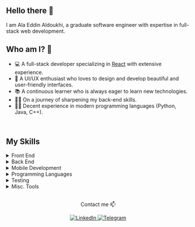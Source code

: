 ## Hello there 🔭

I am Ala Eddin Aldoukhi, a graduate software engineer with expertise in full-stack web development.

## Who am I? 🤔

- 💻 A full-stack developer specializing in [React](https://react.dev) with extensive experience. 
- 🎨 A UI/UX enthusiast who loves to design and develop beautiful and user-friendly interfaces.
- 📚 A continuous learner who is always eager to learn new technologies.
- 🏄‍♂️ On a journey of sharpening my back-end skills.
- 👨‍💻 Decent experience in modern programming languages (Python, Java, C++).

<br />

## My Skills

<details>
  <summary>Front End</summary>
    <div align="center">
        <a href="https://www.w3.org/html/" target="_blank" rel="noreferrer">
            <img src="https://cdn.jsdelivr.net/gh/devicons/devicon@latest/icons/html5/html5-original.svg" alt="html5" width="40" height="40"/> 
        </a> 
        <a href="https://www.w3schools.com/css/" target="_blank" rel="noreferrer">
            <img src="https://cdn.jsdelivr.net/gh/devicons/devicon@latest/icons/css3/css3-original.svg" alt="css3" width="40" height="40"/>
        </a>
        <a href="https://developer.mozilla.org/en-US/docs/Web/JavaScript" target="_blank" rel="noreferrer">
            <img src="https://cdn.jsdelivr.net/gh/devicons/devicon@latest/icons/javascript/javascript-original.svg" alt="javascript" width="40" height="40"/>
        </a>
        <a href="https://www.typescriptlang.org/" target="_blank" rel="noreferrer">
            <img src="https://cdn.jsdelivr.net/gh/devicons/devicon@latest/icons/typescript/typescript-original.svg" alt="typescript" width="40" height="40"/>
        </a>
        <a href="https://reactjs.org/" target="_blank" rel="noreferrer">
            <img src="https://cdn.jsdelivr.net/gh/devicons/devicon@latest/icons/react/react-original-wordmark.svg" alt="react" width="40" height="40"/>
        </a>
        <a href="https://nextjs.org/" target="_blank" rel="noreferrer">
            <img src="https://cdn.jsdelivr.net/gh/devicons/devicon@latest/icons/nextjs/nextjs-original.svg" alt="nextjs" width="40" height="40"/>
        </a>
        <a href="https://vuejs.org/" target="_blank" rel="noreferrer">
            <img src="https://cdn.jsdelivr.net/gh/devicons/devicon@latest/icons/vuejs/vuejs-original.svg" alt="vuejs" width="40" height="40"/>
        </a>
        <a href="https://nuxtjs.org/" target="_blank" rel="noreferrer">
            <img src="https://cdn.jsdelivr.net/gh/devicons/devicon@latest/icons/nuxtjs/nuxtjs-original.svg" alt="nuxtjs" width="40" height="40"/>
        </a>
        <a href="https://vitejs.dev/" target="_blank" rel="noreferrer">
            <img src="https://cdn.jsdelivr.net/gh/devicons/devicon@latest/icons/vitejs/vitejs-original.svg" alt="vitejs" width="40" height="40"/>
        </a>
        <a href="https://tailwindcss.com/" target="_blank" rel="noreferrer">
            <img src="https://www.vectorlogo.zone/logos/tailwindcss/tailwindcss-icon.svg" alt="tailwind" width="40" height="40"/>
        </a>
    </div>
</details>

<details>
    <summary>Back End</summary>
    <div align="center">
        <a href="https://nodejs.org" target="_blank" rel="noreferrer"> 
            <img src="https://cdn.jsdelivr.net/gh/devicons/devicon@latest/icons/nodejs/nodejs-original-wordmark.svg" alt="nodejs" width="40" height="40"/> 
        </a> 
        <a href="https://expressjs.com" target="_blank" rel="noreferrer"> 
            <img src="https://cdn.jsdelivr.net/gh/devicons/devicon@latest/icons/express/express-original.svg" alt="express" width="40" height="40"/>
        </a>
        <a href="https://nestjs.com/" target="_blank" rel="noreferrer"> 
            <img src="https://cdn.jsdelivr.net/gh/devicons/devicon@latest/icons/nestjs/nestjs-original.svg" alt="nestjs" width="40" height="40"/>
        </a>
        <a href="https://socket.io/" target="_blank" rel="noreferrer">
            <img src="https://cdn.jsdelivr.net/gh/devicons/devicon@latest/icons/socketio/socketio-original.svg" alt="socketio" width="40" height="40"/>
        </a>
        <a href="https://bun.sh/" target="_blank" rel="noreferrer">
            <img src="https://cdn.jsdelivr.net/gh/devicons/devicon@latest/icons/bun/bun-original.svg" alt="bun" width="40" height="40"/>
        </a>
        <a href="https://spring.io/" target="_blank" rel="noreferrer"> 
            <img src="https://www.vectorlogo.zone/logos/springio/springio-icon.svg" alt="spring" width="40" height="40"/> 
        </a> 
        <a href="https://www.php.net" target="_blank" rel="noreferrer"> 
            <img src="https://raw.githubusercontent.com/devicons/devicon/master/icons/php/php-original.svg" alt="php" width="40" height="40"/> 
        </a> 
        <a href="https://www.swagger.io" target="_blank" rel="noreferrer">
            <img src="https://cdn.jsdelivr.net/gh/devicons/devicon@latest/icons/swagger/swagger-original.svg" alt="swagger" width="40" height="40"/>
        </a>
        <br>
        <a href="https://www.prisma.io/" target="_blank" rel="noreferrer">
            <img src="https://cdn.jsdelivr.net/gh/devicons/devicon@latest/icons/prisma/prisma-original.svg" alt="prisma" width="40" height="40"/>
        </a>
        <a href="https://www.mysql.com/" target="_blank" rel="noreferrer"> 
            <img src="https://raw.githubusercontent.com/devicons/devicon/master/icons/mysql/mysql-original-wordmark.svg" alt="mysql" width="40" height="40"/> 
        </a> 
        <a href="https://www.postgresql.org" target="_blank" rel="noreferrer">
            <img src="https://cdn.jsdelivr.net/gh/devicons/devicon@latest/icons/postgresql/postgresql-original.svg" alt="postgresql" width="40" height="40"/>
        </a>
        <a href="https://redis.io" target="_blank" rel="noreferrer"> 
            <img src="https://raw.githubusercontent.com/devicons/devicon/master/icons/redis/redis-original-wordmark.svg" alt="redis" width="40" height="40"/> 
        </a> 
        <a href="https://aws.amazon.com" target="_blank" rel="noreferrer"> 
            <img src="https://raw.githubusercontent.com/devicons/devicon/master/icons/amazonwebservices/amazonwebservices-original-wordmark.svg" alt="aws" width="40" height="40"/> 
        </a> 
        <a href="https://www.docker.com/" target="_blank" rel="noreferrer"> 
            <img src="https://raw.githubusercontent.com/devicons/devicon/master/icons/docker/docker-original-wordmark.svg" alt="docker" width="40" height="40"/> 
        </a> 
        <a href="https://nginx.org/" target="_blank" rel="noreferrer">
            <img src="https://cdn.jsdelivr.net/gh/devicons/devicon@latest/icons/nginx/nginx-original.svg" alt="nginx" width="40" height="40"/>
        </a>
        <a href="https://kafka.apache.org/" target="_blank" rel="noreferrer">
            <img src="https://cdn.jsdelivr.net/gh/devicons/devicon@latest/icons/apachekafka/apachekafka-original.svg" alt="kafka" width="40" height="40"/>
        </a>
        <a href="https://grpc.io/" target="_blank" rel="noreferrer">
            <img src="https://cdn.jsdelivr.net/gh/devicons/devicon@latest/icons/grpc/grpc-original.svg" alt="grpc" width="40" height="40"/>
        </a>
    </div>
</details>

<details>
    <summary>Mobile Development</summary>
    <div align="center">
        <a href="https://reactnative.dev/" target="_blank" rel="noreferrer"> 
            <img src="https://reactnative.dev/img/header_logo.svg" alt="reactnative" width="40" height="40"/> 
        </a> 
    </div>
</details>

<details>
    <summary>Programming Languages</summary>
    <div align="center">
        <a href="https://www.python.org" target="_blank" rel="noreferrer"> 
            <img src="https://raw.githubusercontent.com/devicons/devicon/master/icons/python/python-original.svg" alt="python" width="40" height="40"/> 
        </a> 
        <a href="https://www.java.com" target="_blank" rel="noreferrer"> 
            <img src="https://raw.githubusercontent.com/devicons/devicon/master/icons/java/java-original.svg" alt="java" width="40" height="40"/> 
        </a>
        <a href="https://developer.mozilla.org/en-US/docs/Web/JavaScript" target="_blank" rel="noreferrer"> 
            <img src="https://raw.githubusercontent.com/devicons/devicon/master/icons/javascript/javascript-original.svg" alt="javascript" width="40" height="40"/> 
        </a> 
        <a href="https://www.cprogramming.com/" target="_blank" rel="noreferrer"> 
            <img src="https://raw.githubusercontent.com/devicons/devicon/master/icons/c/c-original.svg" alt="c" width="40" height="40"/>
        </a> 
        <a href="https://www.w3schools.com/cpp/" target="_blank" rel="noreferrer"> 
            <img src="https://raw.githubusercontent.com/devicons/devicon/master/icons/cplusplus/cplusplus-original.svg" alt="cplusplus" width="40" height="40"/> 
        </a> 
    </div>
</details>

<details>
    <summary>Testing</summary>
    <div align="center">
        <a href="https://postman.com" target="_blank" rel="noreferrer"> 
            <img src="https://www.vectorlogo.zone/logos/getpostman/getpostman-icon.svg" alt="postman" width="40" height="40"/> 
        </a>
        <a href="https://www.cypress.io" target="_blank" rel="noreferrer"> 
            <img src="https://cdn.jsdelivr.net/gh/devicons/devicon@latest/icons/cypressio/cypressio-original.svg" alt="cypress" width="40" height="40"/> 
        </a> 
        <a href="https://jestjs.io" target="_blank" rel="noreferrer">
            <img src="https://cdn.jsdelivr.net/gh/devicons/devicon@latest/icons/jest/jest-plain.svg" alt="jest" width="40" height="40"/>
        </a>
        <a href="https://www.pytest.org" target="_blank" rel="noreferrer">
            <img src="https://cdn.jsdelivr.net/gh/devicons/devicon@latest/icons/pytest/pytest-original-wordmark.svg" alt="pytest" width="40" height="40"/>
        </a>
        <a href="https://junit.org" target="_blank" rel="noreferrer">
            <img src="https://cdn.jsdelivr.net/gh/devicons/devicon@latest/icons/junit/junit-plain-wordmark.svg" alt="junit" width="40" height="40"/>
        </a>
    </div>
</details>

<details>
    <summary>Misc. Tools</summary>
    <div align="center">
        <a href="https://git-scm.com/" target="_blank" rel="noreferrer"> 
            <img src="https://www.vectorlogo.zone/logos/git-scm/git-scm-icon.svg" alt="git" width="40" height="40"/> 
        </a> 
        <a href="https://www.atlassian.com/software/jira" target="_blank" rel="noreferrer">
            <img src="https://cdn.jsdelivr.net/gh/devicons/devicon@latest/icons/jira/jira-original-wordmark.svg" alt="jira" width="40" height="40"/>
        </a>
        <a href="https://www.figma.com/" target="_blank" rel="noreferrer"> 
            <img src="https://www.vectorlogo.zone/logos/figma/figma-icon.svg" alt="figma" width="40" height="40"/> 
        </a> 
        <a href="https://www.adobe.com/products/xd.html" target="_blank" rel="noreferrer">
            <img src="https://cdn.jsdelivr.net/gh/devicons/devicon@latest/icons/canva/canva-original.svg" alt="canva" width="40" height="40"/>
        </a>
        <a href="https://www.arduino.cc/" target="_blank" rel="noreferrer">     
            <img src="https://cdn.worldvectorlogo.com/logos/arduino-1.svg" alt="arduino" width="40" height="40"/> 
        </a> 
        <a href="https://www.raspberrypi.org/" target="_blank" rel="noreferrer">
            <img src="https://cdn.jsdelivr.net/gh/devicons/devicon@latest/icons/raspberrypi/raspberrypi-original.svg" alt="raspberrypi" width="40" height="40"/>
        </a>
    </div>
</details>

<br />

<p align="center">Contact me 📫</p>

<p align="center">
<a href="https://www.linkedin.com/in/ala-eddin-aldoukhi" target="_blank">
<img src="https://img.shields.io/badge/LinkedIn-0077B5?style=for-the-badge&logo=linkedin&logoColor=white" alt="LinkedIn" />
</a>  
<a href="https://t.me/Alaa_Aldoukhi" target="_blank">
<img src="https://img.shields.io/badge/Telegram-2CA5E0?style=for-the-badge&logo=telegram&logoColor=white" alt="Telegram" />
</a> 
</p>
